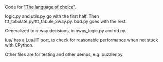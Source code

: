 Code for ["The language of choice"](https://codewords.recurse.com/issues/four/the-language-of-choice).

logic.py and utils.py go with the first half. Then
ttt_tabulate.py/ttt_tabule_3way.py. bdd.py goes with the rest.

Generalized to n-way decisions, in nway_logic.py and dd.py.

lua/ has a LuaJIT port, to check for reasonable performance when not
stuck with CPython.

Other files are for testing and other demos, e.g. puzzler.py.
